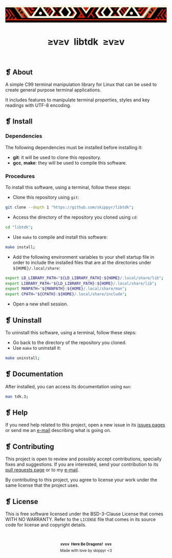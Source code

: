 <p align="center">
	<img alt="" src="assets/ornament.webp" />
</p>
<h1 align="center">≥v≥v&ensp;libtdk&ensp;≥v≥v</h1>
<p align="center">
	<img alt="" src="https://img.shields.io/github/license/skippyr/libtdk?style=plastic&label=%E2%89%A5%20license&labelColor=%2324130e&color=%23b8150d" />
	&nbsp;
	<img alt="" src="https://img.shields.io/github/v/tag/skippyr/libtdk?style=plastic&label=%E2%89%A5%20tag&labelColor=%2324130e&color=%23b8150d" />
	&nbsp;
	<img alt="" src="https://img.shields.io/github/commit-activity/t/skippyr/libtdk?style=plastic&label=%E2%89%A5%20commits&labelColor=%2324130e&color=%23b8150d" />
	&nbsp;
	<img alt="" src="https://img.shields.io/github/stars/skippyr/libtdk?style=plastic&label=%E2%89%A5%20stars&labelColor=%2324130e&color=%23b8150d" />
</p>

## ❡ About

A simple C99 terminal manipulation library for Linux that can be used to create general purpose terminal applications.

It includes features to manipulate terminal properties, styles and key readings with UTF-8 encoding.

## ❡ Install

### Dependencies

The following dependencies must be installed before installing it:

- **git**: it will be used to clone this repository.
- **gcc**, **make**: they will be used to compile this software.

### Procedures

To install this software, using a terminal, follow these steps:

- Clone this repository using `git`:

```sh
git clone --depth 1 "https://github.com/skippyr/libtdk";
```

- Access the directory of the repository you cloned using `cd`:

```sh
cd "libtdk";
```

- Use `make` to compile and install this software:

```sh
make install;
```

- Add the following environment variables to your shell startup file in order to include the installed files that are at the directories under `${HOME}/.local/share`:

```zsh
export LD_LIBRARY_PATH="${LD_LIBRARY_PATH}:${HOME}/.local/share/lib";
export LIBRARY_PATH="${LD_LIBRARY_PATH}:${HOME}/.local/share/lib";
export MANPATH="${MANPATH}:${HOME}/.local/share/man";
export CPATH="${CPATH}:${HOME}/.local/share/include";
```

- Open a new shell session.

## ❡ Uninstall

To uninstall this software, using a terminal, follow these steps:

- Go back to the directory of the repository you cloned.
- Use `make` to uninstall it:

```sh
make uninstall;
```

## ❡ Documentation

After installed, you can access its documentation using `man`:

```sh
man tdk.3;
```

## ❡ Help

If you need help related to this project, open a new issue in its [issues pages](https://github.com/skippyr/libtdk/issues) or send me an [e-mail](mailto:skippyr.developer@gmail.com) describing what is going on.

## ❡ Contributing

This project is open to review and possibly accept contributions, specially fixes and suggestions. If you are interested, send your contribution to its [pull requests page](https://github.com/skippyr/libtdk/pulls) or to my [e-mail](mailto:skippyr.developer@gmail.com).

By contributing to this project, you agree to license your work under the same license that the project uses.

## ❡ License

This is free software licensed under the BSD-3-Clause License that comes WITH NO WARRANTY. Refer to the `LICENSE` file that comes in its source code for license and copyright details.

&ensp;
<p align="center"><sup><strong>≥v≥v&ensp;Here Be Dragons!&ensp;≥v≥</strong><br />Made with love by skippyr <3</sup></p>
